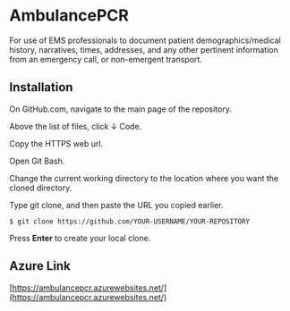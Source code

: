 # AmbulancePCR

For use of EMS professionals to document patient demographics/medical history, narratives, times, addresses, and any other pertinent information from an emergency call, or non-emergent transport.

## Installation

On GitHub.com, navigate to the main page of the repository.

Above the list of files, click &darr; Code.

Copy the HTTPS web url.

Open Git Bash.

Change the current working directory to the location where you want the cloned directory.

Type git clone, and then paste the URL you copied earlier.

```
$ git clone https://github.com/YOUR-USERNAME/YOUR-REPOSITORY
```
Press **Enter** to create your local clone.

## Azure Link

[https://ambulancepcr.azurewebsites.net/](https://ambulancepcr.azurewebsites.net/)